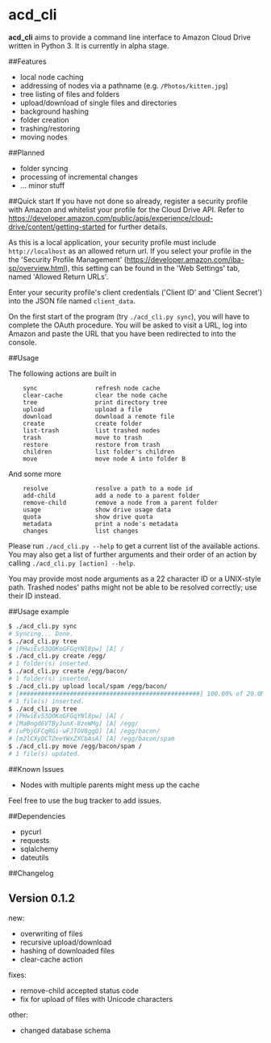 acd_cli
=======

**acd_cli** aims to provide a command line interface to Amazon Cloud Drive written in Python 3. It is currently in alpha stage.

##Features

 * local node caching
 * addressing of nodes via a pathname (e.g. `/Photos/kitten.jpg`)
 * tree listing of files and folders
 * upload/download of single files and directories
 * background hashing
 * folder creation
 * trashing/restoring
 * moving nodes

##Planned

 * folder syncing
 * processing of incremental changes
 * ... minor stuff

##Quick start
If you have not done so already, register a security profile with Amazon and whitelist your profile for the Cloud Drive API. Refer to https://developer.amazon.com/public/apis/experience/cloud-drive/content/getting-started for further details.

As this is a local application, your security profile must include ``http://localhost`` as an allowed return url.
If you select your profile in the the 'Security Profile Management' (https://developer.amazon.com/iba-sp/overview.html), this setting can be found in the 'Web Settings' tab, named 'Allowed Return URLs'.

Enter your security profile's client credentials ('Client ID' and 'Client Secret') into the JSON file named `client_data`. 

On the first start of the program (try ``./acd_cli.py sync``), you will have to complete the OAuth procedure.
You will be asked to visit a URL, log into Amazon and paste the URL that you have been redirected to into the console.


##Usage

The following actions are built in

```
    sync                refresh node cache
    clear-cache         clear the node cache
    tree                print directory tree
    upload              upload a file
    download            download a remote file
    create              create folder
    list-trash          list trashed nodes
    trash               move to trash
    restore             restore from trash
    children            list folder's children
    move                move node A into folder B
```
And some more
```
    resolve             resolve a path to a node id
    add-child           add a node to a parent folder
    remove-child        remove a node from a parent folder
    usage               show drive usage data
    quota               show drive quota
    metadata            print a node's metadata
    changes             list changes
```

Please run ```./acd_cli.py --help``` to get a current list of the available actions. You may also get a list of  further arguments and their order of an action by calling ``./acd_cli.py [action] --help``.

You may provide most node arguments as a 22 character ID or a UNIX-style path. Trashed nodes' paths might not be able to be resolved correctly; use their ID instead.

##Usage example

```bash
$ ./acd_cli.py sync
# Syncing... Done.
$ ./acd_cli.py tree
# [PHwiEv53QOKoGFGqYNl8pw] [A] /
$ ./acd_cli.py create /egg/
# 1 folder(s) inserted.
$ ./acd_cli.py create /egg/bacon/
# 1 folder(s) inserted.
$ ./acd_cli.py upload local/spam /egg/bacon/
# [##################################################] 100.00% of 20.0MiB
# 1 file(s) inserted.
$ ./acd_cli.py tree
# [PHwiEv53QOKoGFGqYNl8pw] [A] /
# [MaBngd6VTByJunX-8zeWMg] [A] /egg/
# [uPbjGFCqRGi-wFJTOV8ggQ] [A] /egg/bacon/
# [m2lCXyDCTZeeYWxZXCbAsA] [A] /egg/bacon/spam
$ ./acd_cli.py move /egg/bacon/spam /
# 1 file(s) updated.
```


##Known Issues

 * Nodes with multiple parents might mess up the cache

Feel free to use the bug tracker to add issues.

##Dependencies
* pycurl
* requests
* sqlalchemy
* dateutils

##Changelog

## Version 0.1.2
new:
 * overwriting of files
 * recursive upload/download
 * hashing of downloaded files
 * clear-cache action

fixes:
 * remove-child accepted status code
 * fix for upload of files with Unicode characters
 
other:
 * changed database schema
